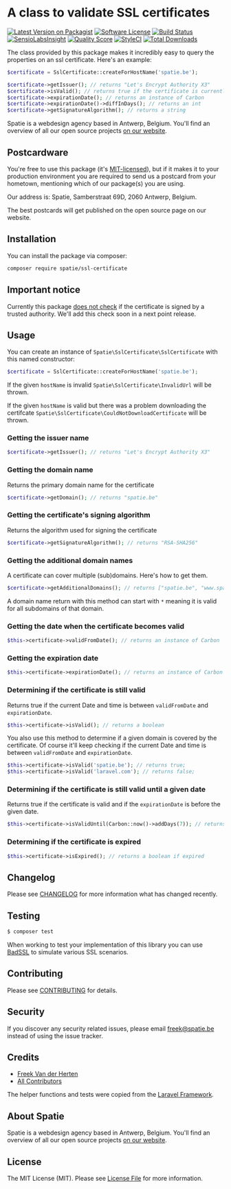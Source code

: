 # A class to validate SSL certificates

[![Latest Version on Packagist](https://img.shields.io/packagist/v/spatie/ssl-certificate.svg?style=flat-square)](https://packagist.org/packages/spatie/ssl-certificate)
[![Software License](https://img.shields.io/badge/license-MIT-brightgreen.svg?style=flat-square)](LICENSE.md)
[![Build Status](https://img.shields.io/travis/spatie/ssl-certificate/master.svg?style=flat-square)](https://travis-ci.org/spatie/ssl-certificate)
[![SensioLabsInsight](https://img.shields.io/sensiolabs/i/533fbcef-7363-41af-8d1c-ab53bb6a1d76.svg?style=flat-square)](https://insight.sensiolabs.com/projects/533fbcef-7363-41af-8d1c-ab53bb6a1d76)
[![Quality Score](https://img.shields.io/scrutinizer/g/spatie/ssl-certificate.svg?style=flat-square)](https://scrutinizer-ci.com/g/spatie/ssl-certificate)
[![StyleCI](https://styleci.io/repos/64165510/shield)](https://styleci.io/repos/64165510)
[![Total Downloads](https://img.shields.io/packagist/dt/spatie/ssl-certificate.svg?style=flat-square)](https://packagist.org/packages/spatie/ssl-certificate)

The class provided by this package makes it incredibly easy to query the properties on an ssl certificate. Here's an example:

```php
$certificate = SslCertificate::createForHostName('spatie.be');

$certificate->getIssuer(); // returns "Let's Encrypt Authority X3"
$certificate->isValid(); // returns true if the certificate is currently valid
$certificate->expirationDate(); // returns an instance of Carbon
$certificate->expirationDate()->diffInDays(); // returns an int
$certificate->getSignatureAlgorithm(); // returns a string
```

Spatie is a webdesign agency based in Antwerp, Belgium. You'll find an overview of all our open source projects [on our website](https://spatie.be/opensource).

## Postcardware

You're free to use this package (it's [MIT-licensed](LICENSE.md)), but if it makes it to your production environment you are required to send us a postcard from your hometown, mentioning which of our package(s) you are using.

Our address is: Spatie, Samberstraat 69D, 2060 Antwerp, Belgium.

The best postcards will get published on the open source page on our website.

## Installation

You can install the package via composer:

```bash
composer require spatie/ssl-certificate
```

## Important notice

Currently this package [does not check](https://github.com/spatie/ssl-certificate/blob/master/src/SslCertificate.php#L63-L74) if the certificate is signed by a trusted authority. We'll add this check soon in a next point release.

## Usage

You can create an instance of `Spatie\SslCertificate\SslCertificate` with this named constructor:

```php
$certificate = SslCertificate::createForHostName('spatie.be');
```

If the given `hostName` is invalid `Spatie\SslCertificate\InvalidUrl` will be thrown.

If the given `hostName` is valid but there was a problem downloading the certifcate `Spatie\SslCertificate\CouldNotDownloadCertificate` will be thrown.

### Getting the issuer name

```php
$certificate->getIssuer(); // returns "Let's Encrypt Authority X3"
```

### Getting the domain name

Returns the primary domain name for the certificate

```php
$certificate->getDomain(); // returns "spatie.be"
```

### Getting the certificate's signing algorithm

Returns the algorithm used for signing the certificate

```php
$certificate->getSignatureAlgorithm(); // returns "RSA-SHA256"
```

### Getting the additional domain names

A certificate can cover multiple (sub)domains. Here's how to get them.

```php
$certificate->getAdditionalDomains(); // returns ["spatie.be", "www.spatie.be]
```

A domain name return with this method can start with `*` meaning it is valid for all subdomains of that domain.

### Getting the date when the certificate becomes valid

```php
$this->certificate->validFromDate(); // returns an instance of Carbon
```

### Getting the expiration date

```php
$this->certificate->expirationDate(); // returns an instance of Carbon
```

### Determining if the certificate is still valid

Returns true if the current Date and time is between `validFromDate` and `expirationDate`.

```php
$this->certificate->isValid(); // returns a boolean
```

You also use this method to determine if a given domain is covered by the certificate. Of course it'll keep checking if the current Date and time is between `validFromDate` and `expirationDate`.

```php
$this->certificate->isValid('spatie.be'); // returns true;
$this->certificate->isValid('laravel.com'); // returns false;
```

### Determining if the certificate is still valid until a given date

Returns true if the certificate is valid and if the `expirationDate` is before the given date.

```php
$this->certificate->isValidUntil(Carbon::now()->addDays(7)); // returns a boolean
```

### Determining if the certificate is expired

```php
$this->certificate->isExpired(); // returns a boolean if expired
```
## Changelog

Please see [CHANGELOG](CHANGELOG.md) for more information what has changed recently.

## Testing

``` bash
$ composer test
```

When working to test your implementation of this library you can use [BadSSL](https://badssl.com/) to simulate various SSL scenarios.

## Contributing

Please see [CONTRIBUTING](CONTRIBUTING.md) for details.

## Security

If you discover any security related issues, please email freek@spatie.be instead of using the issue tracker.

## Credits

- [Freek Van der Herten](https://github.com/freekmurze)
- [All Contributors](../../contributors)

The helper functions and tests were copied from the [Laravel Framework](https://github.com/laravel/framework).

## About Spatie
Spatie is a webdesign agency based in Antwerp, Belgium. You'll find an overview of all our open source projects [on our website](https://spatie.be/opensource).

## License

The MIT License (MIT). Please see [License File](LICENSE.md) for more information.
